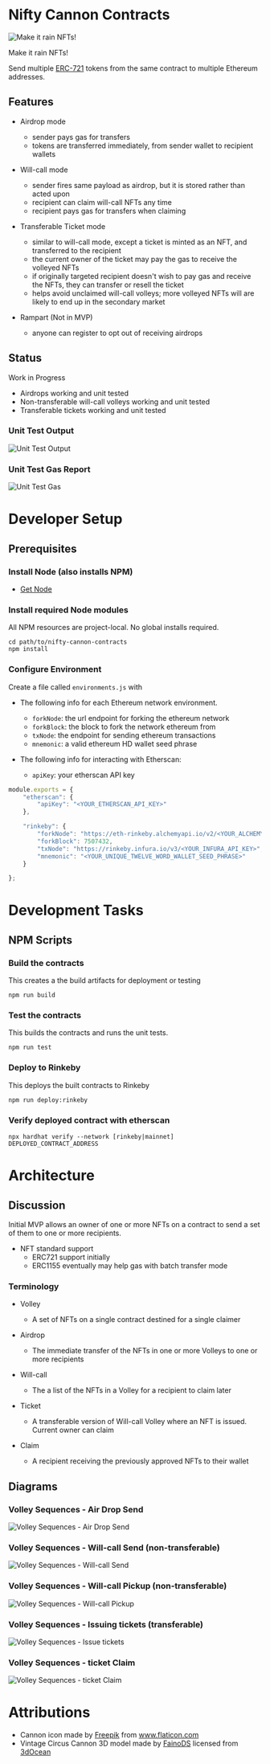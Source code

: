 # Nifty Cannon Contracts
![Make it rain NFTs!](images/banner-800x200.png)

Make it rain NFTs!

Send multiple [ERC-721](http://erc721.org/) tokens from the same contract to multiple Ethereum addresses. 

## Features
* Airdrop mode 
  - sender pays gas for transfers
  - tokens are transferred immediately, from sender wallet to recipient wallets
  
* Will-call mode
  - sender fires same payload as airdrop, but it is stored rather than acted upon
  - recipient can claim will-call NFTs any time
  - recipient pays gas for transfers when claiming

* Transferable Ticket mode
  - similar to will-call mode, except a ticket is minted as an NFT, and transferred to the recipient
  - the current owner of the ticket may pay the gas to receive the volleyed NFTs
  - if originally targeted recipient doesn't wish to pay gas and receive the NFTs, they can transfer or resell the ticket
  - helps avoid unclaimed will-call volleys; more volleyed NFTs will are likely to end up in the secondary market
  
* Rampart (Not in MVP)
  - anyone can register to opt out of receiving airdrops

## Status
Work in Progress
* Airdrops working and unit tested
* Non-transferable will-call volleys working and unit tested
* Transferable tickets working and unit tested

### Unit Test Output
![Unit Test Output](images/Unit_Test_Output.png)

### Unit Test Gas Report
![Unit Test Gas](images/Unit_Test_Gas.png)

# Developer Setup
## Prerequisites
### Install Node (also installs NPM)
 * [Get Node](https://nodejs.org/en/download/)

### Install required Node modules
All NPM resources are project-local. No global installs required. 

```
cd path/to/nifty-cannon-contracts
npm install
```

### Configure Environment
Create a file called `environments.js` with 
- The following info for each Ethereum network environment.
  * `forkNode`: the url endpoint for forking the ethereum network
  * `forkBlock`: the block to fork the network ethereum from
  * `txNode`: the endpoint for sending ethereum transactions
  * `mnemonic`: a valid ethereum HD wallet seed phrase

- The following info for interacting with Etherscan:
  * `apiKey`: your etherscan API key

```javascript
module.exports = {
    "etherscan": {
        "apiKey": "<YOUR_ETHERSCAN_API_KEY>"
    },

    "rinkeby": {
        "forkNode": "https://eth-rinkeby.alchemyapi.io/v2/<YOUR_ALCHEMY_API_KEY>",
        "forkBlock": 7507432,
        "txNode": "https://rinkeby.infura.io/v3/<YOUR_INFURA_API_KEY>",
        "mnemonic": "<YOUR_UNIQUE_TWELVE_WORD_WALLET_SEED_PHRASE>"
    }

};
```

# Development Tasks
## NPM Scripts
### Build the contracts
This creates a the build artifacts for deployment or testing

```npm run build```

### Test the contracts
This builds the contracts and runs the unit tests.

```npm run test```

### Deploy to Rinkeby
This deploys the built contracts to Rinkeby

```npm run deploy:rinkeby```



### Verify deployed contract with etherscan
```npx hardhat verify --network [rinkeby|mainnet] DEPLOYED_CONTRACT_ADDRESS```

# Architecture
## Discussion
Initial MVP allows an owner of one or more NFTs on a contract to send a set of them to one or more recipients.

* NFT standard support
  - ERC721 support initially
  - ERC1155 eventually may help gas with batch transfer mode

### Terminology
* Volley
  - A set of NFTs on a single contract destined for a single claimer
    
* Airdrop
  - The immediate transfer of the NFTs in one or more Volleys to one or more recipients
  
* Will-call
  - The a list of the NFTs in a Volley for a recipient to claim later
  
* Ticket
  - A transferable version of Will-call Volley where an NFT is issued. Current owner can claim
  
* Claim
  - A recipient receiving the previously approved NFTs to their wallet

## Diagrams
### Volley Sequences - Air Drop Send
![Volley Sequences - Air Drop Send](images/Volley_Sequences-Air_Drop_Send.png)

### Volley Sequences - Will-call Send (non-transferable)
![Volley Sequences - Will-call Send](images/Volley_Sequences-Will_Call_Send.png)

### Volley Sequences - Will-call Pickup (non-transferable)
![Volley Sequences - Will-call Pickup](images/Volley_Sequences-Will_Call_Pickup.png)

### Volley Sequences - Issuing tickets (transferable)
![Volley Sequences - Issue tickets](images/Volley_Sequences-Issue_Will_Call_Tickets.png)

### Volley Sequences - ticket Claim
![Volley Sequences - ticket Claim](images/Volley_Sequences-Will_Call_Ticket_Claim.png)

# Attributions
* Cannon icon made by <a href="https://www.flaticon.com/authors/freepik" title="Freepik">Freepik</a> from <a href="https://www.flaticon.com/" title="Flaticon">www.flaticon.com</a></div>
* Vintage Circus Cannon 3D model made by <a href="https://3docean.net/user/fainods">FainoDS</a> licensed from  <a href="https://3docean.net/">3dOcean</a>